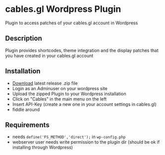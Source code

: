 # cables.gl Wordpress Plugin

Plugin to access patches of your cables.gl account in Wordpress

## Description

Plugin provides shortcodes, theme integration and the display patches that you
have created in your cables.gl account

## Installation

* [Download](https://github.com/cables-gl/cables-wordpress-plugin/releases) latest release .zip file
* Login as an Adminuser on your wordpress site
* Upload the zipped Plugin to your Wordpress installation
* Click on "Cables" in the main menu on the left
* Insert API-Key (create a new one in your account settings in cables.gl)
* fiddle around

## Requirements

* needs `define('FS_METHOD','direct');` in `wp-config.php`
* webserver user needs write permission to the plugin dir (should be ok if installing through Wordpress)
